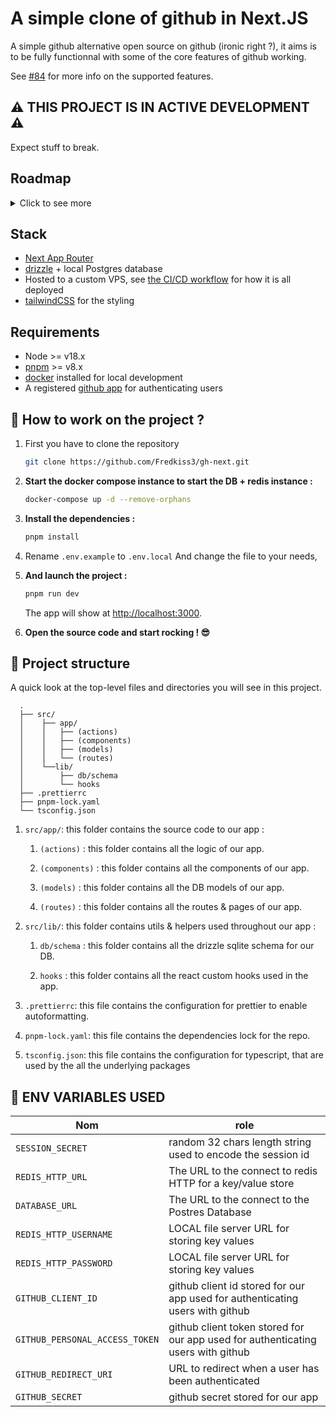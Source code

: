 # A simple clone of github in Next.JS

A simple github alternative open source on github (ironic right ?), it aims is to be fully functionnal with some of the core features of github working.

See [#84](https://github.com/Fredkiss3/gh-next/issues/84) for more info on the supported features.

## ⚠️ THIS PROJECT IS IN ACTIVE DEVELOPMENT ⚠️

Expect stuff to break.

## Roadmap
<details>
<summary>Click to see more</summary>
- [x] Login/Logout
- [x] HomePage (README content)
- [x] Responsive Layout
- [x] Settings page for toggling theme
- [x] Stargazers Page
- [x] See Profile informations
  - [x] Update username
  - [x] Change theme
  - [ ] User detail page

- [x] Issues List page
  - [x] Search & filter issues by author, label, assignee, closed/open, title, mentions, etc. (Inspiration: https://github.com/openstatusHQ/openstatus, https://docs.github.com/en/issues/tracking-your-work-with-issues/filtering-and-searching-issues-and-pull-requests)

- [ ] New issue page
  - [ ] Issue CRUD (by the author only)
  - [ ] Comments CRUD
  - [ ] Mentions
  - [ ] Issue Popovers (for previewing issues)
  - [ ] Linking between issues
  - [ ] Assign & self assign issues

- [ ] OpenGraph
  - [ ] landing (inspiration: https://github.com/trpc/trpc/blob/main/www/og-image/pages/api/landing.tsx)
  - [ ] Per repository
  - [ ] Per user
  - [ ] Per Issue (inspiration: https://opengraph.githubassets.com/101e5bdeef8e959c800fab2aef88eef0b01b15d883e3e17c990bde8dfd67d6b3/trpc/trpc/issues/4306)

- [ ] Labels CRUD (can only add or update labels, no deleting)
- [ ] Notifications page
  - [ ] Notifications badge (Inspiration: https://gist.github.com/Fredkiss3/ab918aee3977d681f0508537a44838c0, https://github.com/Fredkiss3/bunrest)
  - [ ] Notifications for issues subscriptions
  - [ ] Notifications for mentions
  - [ ] Notifications for issue statuses
  - [ ] Filter notifications by status, title, closed, etc.
  - [ ] Mark as done, unsubscribe

- [ ] files hosting for repos (with a storage limit)
  - [ ] file browsing UI
  - [ ] file searching
- [ ] Repository list
  - [ ] list of repos
  - [ ] search for repos
- [ ] Git web UI
  - [ ] commit history
  - [ ] time travel
  - [ ] support `git push` and `git remote` commands
- [ ] issue kanban board (like github projects), to close an issue either with a commit or from the UI

- [ ] CI/CD
  - [ ] running CI with docker, we can take inspiration from gitlab

</details>

## Stack

- [Next App Router](https://nextjs.org/docs/app)
- [drizzle](https://orm.drizzle.team/) + local Postgres database
- Hosted to a custom VPS, see [the CI/CD workflow](./.github/workflows/deploy-to-vps.yaml) for how it is all deployed
- [tailwindCSS](https://tailwindcss.com/) for the styling

## Requirements

- Node >= v18.x
- [pnpm](https://pnpm.io/installation) >= v8.x
- [docker](https://docs.docker.com/engine/install/) installed for local development
- A registered [github app](https://docs.github.com/en/apps/creating-github-apps/registering-a-github-app/registering-a-github-app) for authenticating users

## 🚀 How to work on the project ?

1. First you have to clone the repository

   ```bash
   git clone https://github.com/Fredkiss3/gh-next.git
   ```

2. **Start the docker compose instance to start the DB + redis instance :**

   ```bash
   docker-compose up -d --remove-orphans
   ```

3. **Install the dependencies :**

   ```bash
   pnpm install
   ```

4. Rename `.env.example` to `.env.local` And change the file to your needs,

5. **And launch the project :**

   ```bash
   pnpm run dev
   ```

   The app will show at <http://localhost:3000>.

6. **Open the source code and start rocking ! 😎**

## 🧐 Project structure

A quick look at the top-level files and directories you will see in this project.

```plaintext
  .
  ├── src/
  │    ├── app/
  │    │   ├── (actions)
  │    │   ├── (components)
  │    │   ├── (models)
  │    │   └── (routes)
  │    └──lib/
  │        ├── db/schema
  │        └── hooks
  ├── .prettierrc
  ├── pnpm-lock.yaml
  └── tsconfig.json
```

1. `src/app/`: this folder contains the source code to our app :

   1. `(actions)` : this folder contains all the logic of our app.

   2. `(components)` : this folder contains all the components of our app.

   3. `(models)` : this folder contains all the DB models of our app.

   4. `(routes)` : this folder contains all the routes & pages of our app.

2. `src/lib/`: this folder contains utils & helpers used throughout our app :

   1. `db/schema` : this folder contains all the drizzle sqlite schema for our DB.

   2. `hooks` : this folder contains all the react custom hooks used in the app.

3. `.prettierrc`: this file contains the configuration for prettier to enable autoformatting.

4. `pnpm-lock.yaml`: this file contains the dependencies lock for the repo.

5. `tsconfig.json`: this file contains the configuration for typescript, that are used by the all the underlying packages

## 🍳 ENV VARIABLES USED

| Nom                            | role                                                                             |
| ------------------------------ | -------------------------------------------------------------------------------- |
| `SESSION_SECRET`               | random 32 chars length string used to encode the session id                      |
| `REDIS_HTTP_URL`               | The URL to the connect to redis HTTP for a key/value store                       |
| `DATABASE_URL`                 | The URL to the connect to the Postres Database                                   |
| `REDIS_HTTP_USERNAME`          | LOCAL file server URL for storing key values                                     |
| `REDIS_HTTP_PASSWORD`          | LOCAL file server URL for storing key values                                     |
| `GITHUB_CLIENT_ID`             | github client id stored for our app used for authenticating users with github    |
| `GITHUB_PERSONAL_ACCESS_TOKEN` | github client token stored for our app used for authenticating users with github |
| `GITHUB_REDIRECT_URI`          | URL to redirect when a user has been authenticated                               |
| `GITHUB_SECRET`                | github secret stored for our app                                                 |
